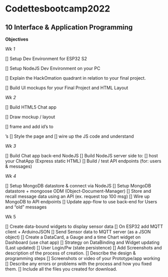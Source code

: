 # Codettesbootcamp2022

## 10 Interface & Application Programming

**Objectives**

*Wk 1*

[] Setup Dev Environment for ESP32 S2

[] Setup NodeJS Dev Environment on your PC

[] Explain the HackOmation quadrant in relation to your final project.

[] Build UI mockups for your Final Project and HTML Layout

*Wk 2*

[] Build HTML5 Chat app

[] Draw mockup / layout

[] frame and add id’s to <div>’s
[] Style the page and 
[] wire up the JS code and understand
  
*Wk 3*
  
[] Build Chat app back-end NodeJS
[] Build NodeJS server side to: 
[] host your ChatApp (Express static HTML)
[] Build / test API endpoints (for: users & messages)
  
*Wk 4*
  
[] Setup MongoDB datastore & connect via NodeJS
[] Setup MongoDB datastore + mongoose ODM (Object-Document-Manager)
[] Store and recall message data using an API (ex. request top 100 msg)
[] Wire up MongoDB to API endpoints
[] Update app-flow to use back-end for Users and “old” messages
  
Wk 5
  
[] Create data-bound widgets to display sensor data
[] On ESP32 add MQTT client + ArduinoJSON
[] Send Sensor data to MQTT server (as a JSON object)
[] Create a DataCard, a Gauge and a time Chart widget on Dashboard (use chat app)
[] Strategy on DataBinding and Widget updating (Last updated)
[] User Login/Pw (state persistence)
[] Add Screenshots and description of the process of creation. 
[] Describe the design & programming steps
[] Screenshots or video of your Prototype/app working
[] Describe any errors or problems with the process and how you fixed them. 
[] Include all the files you created for download. 

